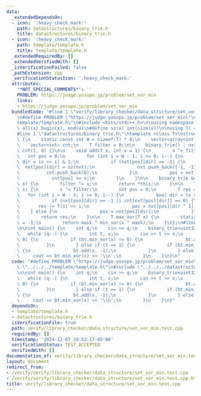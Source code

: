 ```yaml
---
data:
  _extendedDependsOn:
  - icon: ':heavy_check_mark:'
    path: datastructures/binary_trie.h
    title: datastructures/binary_trie.h
  - icon: ':heavy_check_mark:'
    path: template/template.h
    title: template/template.h
  _extendedRequiredBy: []
  _extendedVerifiedWith: []
  _isVerificationFailed: false
  _pathExtension: cpp
  _verificationStatusIcon: ':heavy_check_mark:'
  attributes:
    '*NOT_SPECIAL_COMMENTS*': ''
    PROBLEM: https://judge.yosupo.jp/problem/set_xor_min
    links:
    - https://judge.yosupo.jp/problem/set_xor_min
  bundledCode: "#line 1 \"verify/library_checker/data_structure/set_xor_min.test.cpp\"\
    \n#define PROBLEM \"https://judge.yosupo.jp/problem/set_xor_min\"\n\n#line 1 \"\
    template/template.h\"\n#include <bits/stdc++.h>\n\nusing namespace std;\n\n#define\
    \ all(x) begin(x), end(x)\n#define sz(x) int(size(x))\n\nusing ll = long long;\n\
    #line 1 \"datastructures/binary_trie.h\"\ntemplate <class T>\nstruct binary_trie\
    \ {\n    static const int W = sizeof(T) * 8;\n    vector<array<int, 2>> nxt;\n\
    \    vector<int> cnt;\n    T filter = 0;\n\n    binary_trie() : nxt(1, {-1, -1}),\
    \ cnt(1, 0) {}\n\n    void add(T x, int v = 1) {\n        x ^= filter;\n     \
    \   int pos = 0;\n        for (int i = W - 1; i >= 0; i--) {\n            bool\
    \ dir = (x >> i) & 1;\n            if (nxt[pos][dir] == -1) {\n              \
    \  nxt[pos][dir] = sz(nxt);\n                nxt.push_back({-1, -1});\n      \
    \          cnt.push_back(0);\n            }\n            pos = nxt[pos][dir];\n\
    \            cnt[pos] += v;\n        }\n    }\n\n    binary_trie &operator^=(T\
    \ x) {\n        filter ^= x;\n        return *this;\n    }\n\n    T min_xor(T\
    \ x) {\n        x ^= filter;\n        int pos = 0;\n        T res = 0;\n     \
    \   for (int i = W - 1; i >= 0; i--) {\n            bool dir = (x >> i) & 1;\n\
    \            if (nxt[pos][dir] == -1 || cnt[nxt[pos][dir]] == 0) {\n         \
    \       res |= T(1) << i;\n                pos = nxt[pos][dir ^ 1];\n        \
    \    } else {\n                pos = nxt[pos][dir];\n            }\n        }\n\
    \        return res;\n    }\n\n    T max_xor(T x) {\n        static const T mask\
    \ = -1;\n        return mask ^ min_xor(x ^ mask);\n    }\n};\n#line 5 \"verify/library_checker/data_structure/set_xor_min.test.cpp\"\
    \n\nint main() {\n    int q;\n    cin >> q;\n    binary_trie<uint32_t> bt;\n \
    \   while (q--) {\n        int t, x;\n        cin >> t >> x;\n        if (t ==\
    \ 0) {\n            if (bt.min_xor(x) != 0) {\n                bt.add(x);\n  \
    \          }\n        } else if (t == 1) {\n            if (bt.min_xor(x) == 0)\
    \ {\n                bt.add(x, -1);\n            }\n        } else {\n       \
    \     cout << bt.min_xor(x) << '\\n';\n        }\n    }\n}\n"
  code: "#define PROBLEM \"https://judge.yosupo.jp/problem/set_xor_min\"\n\n#include\
    \ \"../../../template/template.h\"\n#include \"../../../datastructures/binary_trie.h\"\
    \n\nint main() {\n    int q;\n    cin >> q;\n    binary_trie<uint32_t> bt;\n \
    \   while (q--) {\n        int t, x;\n        cin >> t >> x;\n        if (t ==\
    \ 0) {\n            if (bt.min_xor(x) != 0) {\n                bt.add(x);\n  \
    \          }\n        } else if (t == 1) {\n            if (bt.min_xor(x) == 0)\
    \ {\n                bt.add(x, -1);\n            }\n        } else {\n       \
    \     cout << bt.min_xor(x) << '\\n';\n        }\n    }\n}"
  dependsOn:
  - template/template.h
  - datastructures/binary_trie.h
  isVerificationFile: true
  path: verify/library_checker/data_structure/set_xor_min.test.cpp
  requiredBy: []
  timestamp: '2024-12-07 19:52:17-05:00'
  verificationStatus: TEST_ACCEPTED
  verifiedWith: []
documentation_of: verify/library_checker/data_structure/set_xor_min.test.cpp
layout: document
redirect_from:
- /verify/verify/library_checker/data_structure/set_xor_min.test.cpp
- /verify/verify/library_checker/data_structure/set_xor_min.test.cpp.html
title: verify/library_checker/data_structure/set_xor_min.test.cpp
---
```

